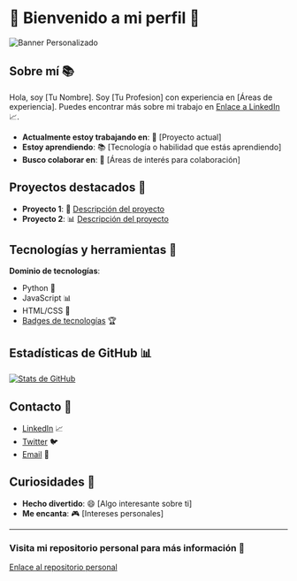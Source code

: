# 🌟 Bienvenido a mi perfil 🌟

![Banner Personalizado](url-del-banner)

## Sobre mí 📚
Hola, soy [Tu Nombre]. Soy [Tu Profesion] con experiencia en [Áreas de experiencia]. Puedes encontrar más sobre mi trabajo en [Enlace a LinkedIn](url-de-linkedin) 📈.

- **Actualmente estoy trabajando en**: 🚀 [Proyecto actual]
- **Estoy aprendiendo**: 📚 [Tecnología o habilidad que estás aprendiendo]
- **Busco colaborar en**: 🤝 [Áreas de interés para colaboración]

## Proyectos destacados 🎯

- **Proyecto 1**: 🚀 [Descripción del proyecto](url-del-repositorio)
- **Proyecto 2**: 📊 [Descripción del proyecto](url-del-repositorio)

## Tecnologías y herramientas 🔧
**Dominio de tecnologías**: 
- Python 🐍
- JavaScript 📊
- HTML/CSS 🎨
- [Badges de tecnologías](url-de-badges) 🏆

## Estadísticas de GitHub 📊
[![Stats de GitHub](https://github-readme-stats.vercel.app/api?username=tu-usuario-github&show_icons=true&theme=radical)](https://github.com/anuraghazra/github-readme-stats)

## Contacto 📱
- [LinkedIn](url-de-linkedin) 📈
- [Twitter](url-de-twitter) 🐦
- [Email](url-de-email) 📧

## Curiosidades 🤔
- **Hecho divertido**: 😄 [Algo interesante sobre ti]
- **Me encanta**: 🎮 [Intereses personales]

---

### Visita mi repositorio personal para más información 📁
[Enlace al repositorio personal](url-del-repositorio-personal)
